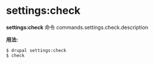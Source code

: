 # settings:check
**settings:check** 命令 commands.settings.check.description

**用法:**
```
$ drupal settings:check 
$ check  
```
